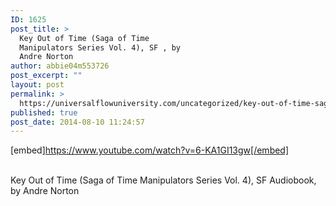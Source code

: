 ```yaml
---
ID: 1625
post_title: >
  Key Out of Time (Saga of Time
  Manipulators Series Vol. 4), SF , by
  Andre Norton
author: abbie04m553726
post_excerpt: ""
layout: post
permalink: >
  https://universalflowuniversity.com/uncategorized/key-out-of-time-saga-of-time-manipulators-series-vol-4-sf-by-andre-norton/
published: true
post_date: 2014-08-10 11:24:57
---
```

[embed]https://www.youtube.com/watch?v=6-KA1GI13gw[/embed]</br></br>
<p>Key Out of Time (Saga of Time Manipulators Series Vol. 4), SF Audiobook, by Andre Norton</p>